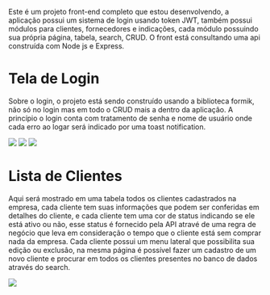 <p>Este é um projeto front-end completo que estou desenvolvendo, a aplicação possui um sistema de login usando token JWT, também possui módulos para clientes, fornecedores e indicações, cada módulo possuindo sua própria página, tabela, search, CRUD. O front está consultando uma api construída com Node js e Express.</p>
<h1>Tela de Login</h1>
<p>Sobre o login, o projeto está sendo construído usando a biblioteca formik, não só no login mas em todo o CRUD mais a dentro da aplicaçâo. A princípio o login conta com tratamento de senha e nome de usuário onde cada erro ao logar será indicado por uma toast notification.</p>
<image src="https://github.com/GabrielTrigueiro/front-LBS-backup/blob/master/images/login.png"/>
<image src="https://github.com/GabrielTrigueiro/front-LBS-backup/blob/master/images/ex%20erro1.png"/>
<image src="https://github.com/GabrielTrigueiro/front-LBS-backup/blob/master/images/ex%20erro2.png"/>

<h1>Lista de Clientes</h1>
<p>Aqui será mostrado em uma tabela todos os clientes cadastrados na empresa, cada cliente tem suas informações que podem ser conferidas em detalhes do cliente, e cada cliente tem uma cor de status indicando se ele está ativo ou não, esse status é fornecido pela API atravé de uma regra de negócio que leva em consideração o tempo que o cliente está sem comprar nada da empresa. Cada cliente possui um menu lateral que possibilita sua edição ou exclusâo, na mesma página é possível fazer um cadastro de um novo cliente e procurar em todos os clientes presentes no banco de dados através do search.</p>
<image src="https://github.com/GabrielTrigueiro/front-LBS-backup/blob/master/images/lista%20clientes.png"/>
